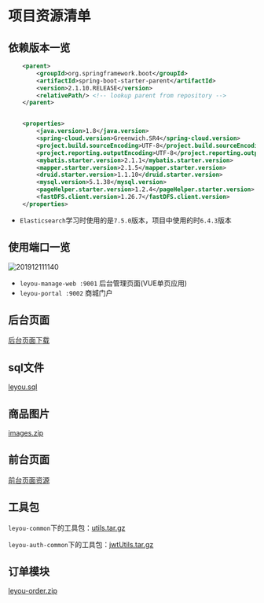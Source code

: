 # 项目资源清单



## 依赖版本一览

```xml
    <parent>
        <groupId>org.springframework.boot</groupId>
        <artifactId>spring-boot-starter-parent</artifactId>
        <version>2.1.10.RELEASE</version>
        <relativePath/> <!-- lookup parent from repository -->
    </parent>


    <properties>
        <java.version>1.8</java.version>
        <spring-cloud.version>Greenwich.SR4</spring-cloud.version>
        <project.build.sourceEncoding>UTF-8</project.build.sourceEncoding>
        <project.reporting.outputEncoding>UTF-8</project.reporting.outputEncoding>
        <mybatis.starter.version>2.1.1</mybatis.starter.version>
        <mapper.starter.version>2.1.5</mapper.starter.version>
        <druid.starter.version>1.1.10</druid.starter.version>
        <mysql.version>5.1.38</mysql.version>
        <pageHelper.starter.version>1.2.4</pageHelper.starter.version>
        <fastDFS.client.version>1.26.7</fastDFS.client.version>
    </properties>
```

- `Elasticsearch`学习时使用的是`7.5.0`版本，项目中使用的时`6.4.3`版本



## 使用端口一览

![201912111140](https://cdn.static.note.zzrfdsn.cn/images/project/leyoumall/201912111140.png)

- `leyou-manage-web :9001` 后台管理页面(VUE单页应用)
- `leyou-portal :9002` 商城门户

## 后台页面

[后台页面下载](/project/leyoumall/assets/leyou-manage-web.tar.gz ':ignore')



## sql文件

[leyou.sql](/project/leyoumall/assets/leyou.sql ':ignore')



## 商品图片

[images.zip](https://www.lanzous.com/i7vc6ub)



## 前台页面

[前台页面资源](/project/leyoumall/assets/leyou-portal.zip ':ignore')



## 工具包

`leyou-common`下的工具包：[utils.tar.gz](/project/leyoumall/assets/utils.tar.gz ':ignore')

`leyou-auth-common`下的工具包：[jwtUtils.tar.gz](/project/leyoumall/assets/jwtUtils.tar.gz ':ignore')



## 订单模块

[leyou-order.zip](/project/leyoumall/assets/leyou-order.zip ':ignore')